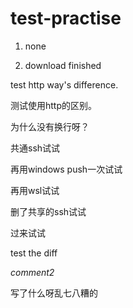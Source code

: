 # test-practise
1. none

2. download finished

test http way's difference.

测试使用http的区别。

为什么没有换行呀？

共通ssh试试

再用windows push一次试试

再用wsl试试

删了共享的ssh试试

过来试试

test the diff

*comment2*

写了什么呀乱七八糟的

